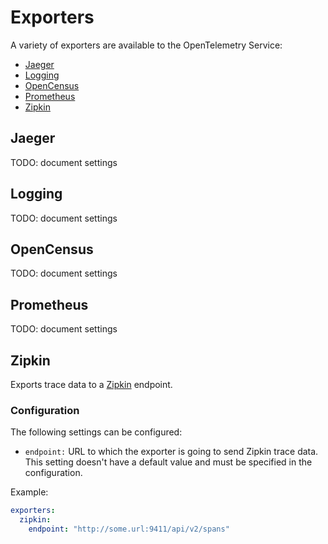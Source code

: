 # Exporters

A variety of exporters are available to the OpenTelemetry Service:

* [Jaeger](#jaeger)
* [Logging](#logging)
* [OpenCensus](#opencensus)
* [Prometheus](#prometheus)
* [Zipkin](#zipkin)

## <a name="jaeger"></a>Jaeger 
TODO: document settings 

## <a name="logging"></a>Logging
TODO: document settings 

## <a name="opencensus"></a>OpenCensus
TODO: document settings 

## <a name="prometheus"></a>Prometheus
TODO: document settings 

## <a name="zipkin"></a>Zipkin
Exports trace data to a [Zipkin](https://zipkin.io/) endpoint.

### Configuration

The following settings can be configured:

* `endpoint:` URL to which the exporter is going to send Zipkin trace data. This
setting doesn't have a default value and must be specified in the configuration.

Example:

```yaml
exporters:
  zipkin:
    endpoint: "http://some.url:9411/api/v2/spans"
```
